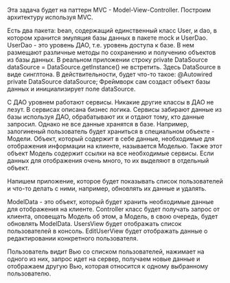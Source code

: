 Эта задача будет на паттерн MVC - Model-View-Controller.
Построим архитектуру используя MVC.

Есть два пакета: bean, содержащий единственный класс User, и dao,
в котором хранится эмуляция базы данных в пакете mock и UserDao. UserDao - это уровень ДАО, т.е. уровень доступа к базе.
В нем размещают различные методы по сохранению и получению объектов из базы данных.
В реальном приложении строку private DataSource dataSource = DataSource.getInstance() не встретить.
Здесь DataSource в виде синглтона. В действительности, будет что-то такое:
@Autowired
private DataSource dataSource;
Фреймворк сам создаст объект базы данных и инициализирует поле dataSource.

С ДАО уровнем работают сервисы. Никакие другие классы в ДАО не лезут. В сервисах описана бизнес логика.
Сервисы забирают данные из базы используя ДАО, обрабатывают их и отдают тому, кто данные запросил.
Однако не все данные хранятся в базе. Например, залогиненый пользователь будет храниться в специальном объекте - Модели.
Объект, который содержит в себе данные, необходимые для отображения информации на клиенте, называется Моделью.
Также этот объект Модель содержит ссылки на все необходимые сервисы.
Если данных для отображения очень много, то их выделяют в отдельный объект.

Напишем приложение, которое будет показывать список пользователей и что-то делать с ними, например, обновлять их данные и удалять.

ModelData - это объект, который будет хранить необходимые данные для отображения на клиенте.
Controller класс будет получать запрос от клиента, оповещать Модель об этом, а Модель, в свою очередь, будет обновлять ModelData.
UsersView будет отображать список пользователей в консоль.
EditUserView будет отображать данные о редактировании конкретного пользователя.

Пользователь видит Вью со списком пользователей, нажимает на одного из них, запрос идет на сервер, получаем новые данные и отображаем другую Вью, которая относится к одному выбранному пользователю.